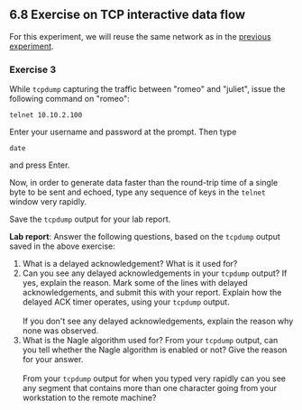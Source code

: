 ## 6.8 Exercise on TCP interactive data flow

For this experiment, we will reuse the same network as in the [previous experiment](el5373-lab6-67.md).

### Exercise 3

While `tcpdump` capturing the traffic between "romeo" and "juliet", issue the following command on "romeo":

```
telnet 10.10.2.100
```

Enter your username and password at the prompt. Then type

```
date
```

and press Enter.

Now, in order to generate data faster than the round-trip time of a single byte to be sent and echoed, type any sequence of keys in the `telnet` window very rapidly.

Save the `tcpdump` output for your lab report. 

**Lab report**: Answer the following questions, based on the `tcpdump` output saved in the above exercise:

1. What is a delayed acknowledgement? What is it used for?
2. Can you see any delayed acknowledgements in your `tcpdump` output? If yes, explain the reason. Mark some of the lines with delayed acknowledgements, and submit this with your report. Explain how the delayed ACK timer operates, using your `tcpdump` output. <br><br> If you don't see any delayed acknowledgements, explain the reason why none was observed.
3. What is the Nagle algorithm used for? From your `tcpdump` output, can you tell whether the Nagle algorithm is enabled or not? Give the reason for your answer. <br><br> From your `tcpdump` output for when you typed very rapidly can you see any segment that contains more than one character going from your workstation to the remote machine?

